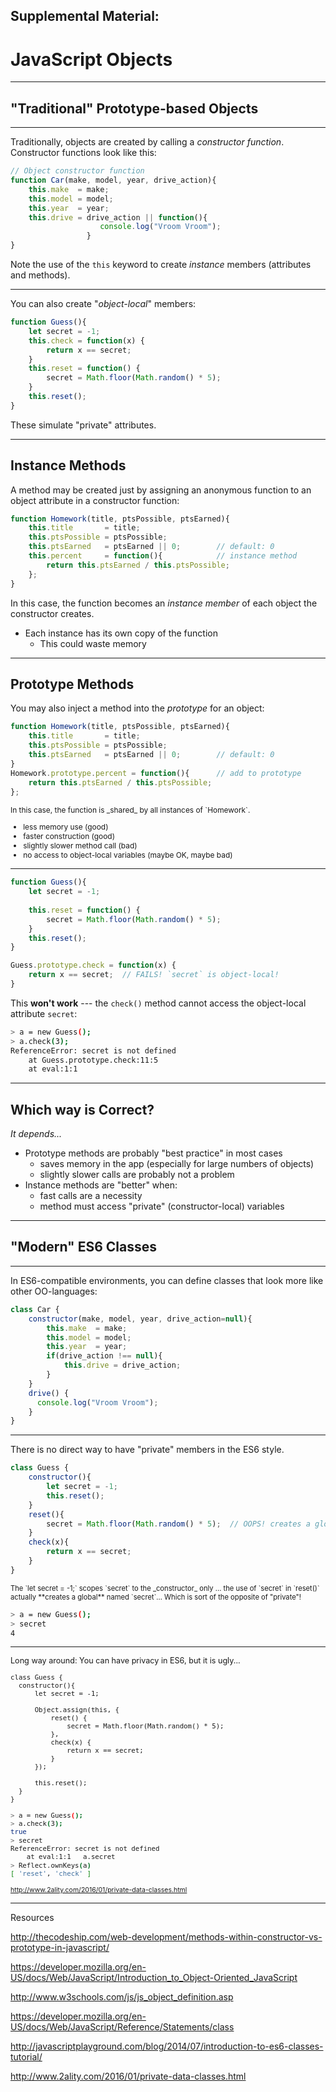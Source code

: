 
## Supplemental Material:
# JavaScript Objects

---

## "Traditional" Prototype-based Objects

---

Traditionally, objects are created by calling a _constructor function_.  Constructor functions look like this:

```javascript
// Object constructor function
function Car(make, model, year, drive_action){
    this.make  = make;
    this.model = model;
    this.year  = year;
    this.drive = drive_action || function(){ 
                    console.log("Vroom Vroom"); 
                 }
}
```

Note the use of the `this` keyword to create _instance_ members (attributes and methods).  

---

You can also create "_object-local_" members:

```javascript
function Guess(){
    let secret = -1;
    this.check = function(x) {
        return x == secret;
    }
    this.reset = function() {
        secret = Math.floor(Math.random() * 5);
    }
    this.reset();
}
```

These simulate "private" attributes.

---

## Instance Methods

A method may be created just by assigning an anonymous function to an object attribute in a constructor function:

```javascript
function Homework(title, ptsPossible, ptsEarned){
    this.title       = title;
    this.ptsPossible = ptsPossible;
    this.ptsEarned   = ptsEarned || 0;        // default: 0
    this.percent     = function(){            // instance method
        return this.ptsEarned / this.ptsPossible; 
    };
}
```

In this case, the function becomes an _instance member_ of each object the constructor creates.

* Each instance has its own copy of the function
    - This could waste memory

---

## Prototype Methods

You may also inject a method into the _prototype_ for an object:

```javascript
function Homework(title, ptsPossible, ptsEarned){
    this.title       = title;
    this.ptsPossible = ptsPossible;
    this.ptsEarned   = ptsEarned || 0;        // default: 0
}
Homework.prototype.percent = function(){      // add to prototype
    return this.ptsEarned / this.ptsPossible; 
};
```
<small style="font-size: 85%;" >
In this case, the function is _shared_ by all instances of `Homework`.

* less memory use  (good)
* faster construction (good)
* slightly slower method call (bad)
* no access to object-local variables (maybe OK, maybe bad)

</small>

---

```javascript
function Guess(){
    let secret = -1;
    
    this.reset = function() {
        secret = Math.floor(Math.random() * 5);
    }
    this.reset();
}

Guess.prototype.check = function(x) { 
    return x == secret;  // FAILS! `secret` is object-local!
}
```

This **won't work** --- the `check()` method cannot access the object-local attribute `secret`:

```bash
> a = new Guess();
> a.check(3);
ReferenceError: secret is not defined
    at Guess.prototype.check:11:5
    at eval:1:1
```

---

<!-- .slide: data-background="images/question_cloud2.jpg" class="bg-box" -->

## Which way is Correct?

_It depends..._

* Prototype methods are probably "best practice" in most cases
    - saves memory in the app (especially for large numbers of objects)
    - slightly slower calls are probably not a problem
* Instance methods are "better" when:
    - fast calls are a necessity
    - method must access "private" (constructor-local) variables

---

## "Modern" ES6 Classes

---

In ES6-compatible environments, you can define classes that look more like other OO-languages:

```javascript
class Car {
    constructor(make, model, year, drive_action=null){
        this.make  = make;
        this.model = model;
        this.year  = year;
        if(drive_action !== null){
            this.drive = drive_action;
        }
    }
    drive() {
      console.log("Vroom Vroom");
    }
}

```

---

There is no direct way to have "private" members in the ES6 style.

```javascript
class Guess {
    constructor(){
        let secret = -1;
        this.reset();
    }
    reset(){
        secret = Math.floor(Math.random() * 5);  // OOPS! creates a global!
    }
    check(x){
        return x == secret;
    }
}
```

<small style="font-size: 80%;">
The `let secret = -1;` scopes `secret` to the _constructor_ only ... the use of `secret` in `reset()` actually **creates a global** named `secret`... Which is sort of the opposite of "private"!
</small>

```bash
> a = new Guess();
> secret
4
```

---

<small style="font-size: 90%; min-width: 100%;">
Long way around:  You can have privacy in ES6, but it is ugly...

```
class Guess {
  constructor(){
      let secret = -1;
      
      Object.assign(this, {
          reset() {
              secret = Math.floor(Math.random() * 5);
          },
          check(x) {
              return x == secret;
          }
      });
      
      this.reset();
  }
}
```

```bash
> a = new Guess();
> a.check(3);
true   
> secret
ReferenceError: secret is not defined
    at eval:1:1   a.secret
> Reflect.ownKeys(a)
[ 'reset', 'check' ]
```

<small><a href="http://www.2ality.com/2016/01/private-data-classes.html">http://www.2ality.com/2016/01/private-data-classes.html</a></small>

</small>

---

Resources

http://thecodeship.com/web-development/methods-within-constructor-vs-prototype-in-javascript/

https://developer.mozilla.org/en-US/docs/Web/JavaScript/Introduction_to_Object-Oriented_JavaScript

http://www.w3schools.com/js/js_object_definition.asp

https://developer.mozilla.org/en-US/docs/Web/JavaScript/Reference/Statements/class

http://javascriptplayground.com/blog/2014/07/introduction-to-es6-classes-tutorial/

http://www.2ality.com/2016/01/private-data-classes.html


